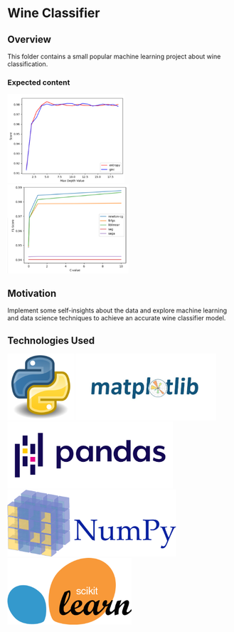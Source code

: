 # Wine Classifier
## Overview
This folder contains a small popular machine learning project about wine classification.

### Expected content
<img src="/images/ML projects/wine1.png" height="200"> <img src="/images/ML projects/wine2.png" height="200">

## Motivation
Implement some self-insights about the data and explore machine learning and data science techniques to achieve an accurate wine classifier model.


## Technologies Used
<img src="/images/python.png" height="150"> <img src="/images/matplotlib.jpeg" height="150"> <img src="/images/pandas.png" height="150"> <img src="/images/numpy.png" height="150">
 <img src="/images/sklearn.png" height="150">
